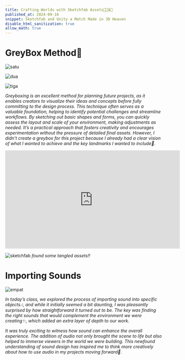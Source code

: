 ```yaml
---
title: Crafting Worlds with Sketchfab Assets🌲🍄⏳🥁 
published_at: 2024-09-16
snippet: Sketchfab and Unity a Match Made in 3D Heaven
disable_html_sanitization: true
allow_math: true
---
```


# GreyBox Method🍁
![satu](week8satu.jpeg)

![dua](week8dua.jpeg)

![tiga](week8tiga.jpeg)

*Greyboxing is an excellent method for planning future projects, as it enables creators to visualize their ideas and concepts before fully committing to the design process. This technique often serves as a valuable foundation, helping to identify potential challenges and streamline workflows. By sketching out basic shapes and forms, you can quickly assess the layout and scale of your environment, making adjustments as needed. It’s a practical approach that fosters creativity and encourages experimentation without the pressure of detailed final assets. However, I didn’t create a greybox for this project because I already had a clear vision of what I wanted to achieve and the key landmarks I wanted to include🧸.*

<iframe width="560" height="315" src="https://www.youtube.com/embed/cOSxvvnGnuM?si=eKTGWSVRxfRGKc0G" title="YouTube video player" frameborder="0" allow="accelerometer; autoplay; clipboard-write; encrypted-media; gyroscope; picture-in-picture; web-share" referrerpolicy="strict-origin-when-cross-origin" allowfullscreen></iframe>

![sketchfab](sketchfab.jpeg)
*found some tangled assets!!*

# Importing Sounds
![empat](week8empat.jpeg)

*In today’s class, we explored the process of importing sound into specific objects🎶, and while it initially seemed a bit daunting, I was pleasantly surprised by how straightforward it turned out to be. The key was finding the right sounds that would complement the environment we were creating✨, which added an extra layer of depth to our work.*

*It was truly exciting to witness how sound can enhance the overall experience. The addition of audio not only brought the scene to life but also helped to immerse viewers in the world we were building. This newfound understanding of sound design has inspired me to think more creatively about how to use audio in my projects moving forward🌻.*